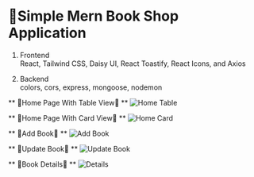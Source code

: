 # 🚀Simple Mern Book Shop Application

1. Frontend </br>
   React, Tailwind CSS, Daisy UI, React Toastify, React Icons, and Axios
   
2. Backend </br>
   colors, cors, express, mongoose, nodemon

** 🌟Home Page With Table View🌟 **
![Home Table](https://github.com/parmilan1998/Simple-Book-Shop-Mern/assets/103124559/49ed9f36-0f4d-4e6b-a0ba-4ae38e183d4f)

** 🌟Home Page With Card View🌟 **
![Home Card](https://github.com/parmilan1998/Simple-Book-Shop-Mern/assets/103124559/9c810632-b8e9-4238-b0aa-ad5d02dfb7fb)

** 🌟Add Book🌟 **
![Add Book](https://github.com/parmilan1998/Simple-Book-Shop-Mern/assets/103124559/0e4a16fe-6810-4987-9a16-d975a5c86faa)

** 🌟Update Book🌟 **
![Update Book](https://github.com/parmilan1998/Simple-Book-Shop-Mern/assets/103124559/bb04ad42-a5cb-435e-bbbc-57929bc579ac)

** 🌟Book Details🌟 **
![Details](https://github.com/parmilan1998/Simple-Book-Shop-Mern/assets/103124559/d43c6e09-27f7-42c8-81f7-1e236110fddb)


